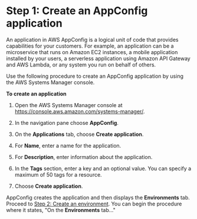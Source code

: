 # Step 1: Create an AppConfig application<a name="appconfig-creating-application"></a>

An application in AWS AppConfig is a logical unit of code that provides capabilities for your customers\. For example, an application can be a microservice that runs on Amazon EC2 instances, a mobile application installed by your users, a serverless application using Amazon API Gateway and AWS Lambda, or any system you run on behalf of others\. 

Use the following procedure to create an AppConfig application by using the AWS Systems Manager console\.

**To create an application**

1. Open the AWS Systems Manager console at [https://console\.aws\.amazon\.com/systems\-manager/](https://console.aws.amazon.com/systems-manager/)\.

1. In the navigation pane choose **AppConfig**\.

1. On the **Applications** tab, choose **Create application**\.

1. For **Name**, enter a name for the application\.

1. For **Description**, enter information about the application\.

1. In the **Tags** section, enter a key and an optional value\. You can specify a maximum of 50 tags for a resource\. 

1. Choose **Create application**\.

AppConfig creates the application and then displays the **Environments** tab\. Proceed to [Step 2: Create an environment](appconfig-creating-environment.md)\. You can begin the procedure where it states, "On the **Environments** tab\.\.\."